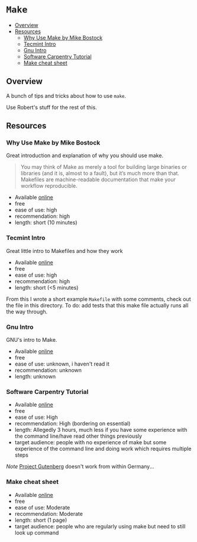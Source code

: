 # `Make`

<!-- MarkdownTOC autolink="true" autoanchor="true" markdown_preview="github" -->

- [Overview](#overview)
- [Resources](#resources)
	- [Why Use Make by Mike Bostock](#why-use-make-by-mike-bostock)
	- [Tecmint Intro](#tecmint-intro)
	- [Gnu Intro](#gnu-intro)
	- [Software Carpentry Tutorial](#software-carpentry-tutorial)
	- [Make cheat sheet](#make-cheat-sheet)

<!-- /MarkdownTOC -->

<a id="overview"></a>
## Overview

A bunch of tips and tricks about how to use `make`. 

Use Robert's stuff for the rest of this.

<a id="resources"></a>
## Resources

<a id="why-use-make-by-mike-bostock"></a>
### Why Use Make by Mike Bostock

Great introduction and explanation of why you should use make.

> You may think of Make as merely a tool for building large binaries or libraries (and it is, almost to a fault), 
> but it’s much more than that. Makefiles are machine-readable documentation that make your workflow reproducible.

- Available [online](https://bost.ocks.org/mike/make/)
- free
- ease of use: high
- recommendation: high
- length: short (10 minutes)

<a id="tecmint-intro"></a>
### Tecmint Intro

Great little intro to Makefiles and how they work

- Available [online](https://www.tecmint.com/a-brief-introduction-to-makefiles-in-open-source-software-development-with-gnu-make/)
- free
- ease of use: high
- recommendation: high
- length: short (<5 minutes)

From this I wrote a short example `Makefile` with some comments, check out the file in this directory. To do: add tests that this make file actually runs all the way through.

<a id="gnu-intro"></a>
### Gnu Intro

GNU's intro to Make.

- Available [online](https://www.gnu.org/software/make/manual/html_node/Introduction.html)
- free
- ease of use: unknown, i haven't read it
- recommendation: unknown
- length: unknown

<a id="software-carpentry-tutorial"></a>
### Software Carpentry Tutorial

- Available [online](https://swcarpentry.github.io/make-novice/)
- free
- ease of use: High
- recommendation: High (bordering on essential)
- length: Allegedly 3 hours, much less if you have some experience with the command line/have read other things previously
- target audience: people with no experience of make but some experience of the command line and doing work which requires multiple steps

*Note* [Project Gutenberg](http://www.gutenberg.org/) doesn't work from within Germany...

<a id="make-cheat-sheet"></a>
### Make cheat sheet

- Available [online](http://eduardolezcano.com/wp-content/uploads/2016/06/make_cheatsheet.pdf)
- free
- ease of use: Moderate
- recommendation: Moderate
- length: short (1 page)
- target audience: people who are regularly using make but need to still look up command